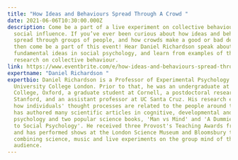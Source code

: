 ```yaml
---
title: "How Ideas and Behaviours Spread Through A Crowd "
date: 2021-06-06T10:30:00.000Z
description: Come be a part of a live experiment on collective behaviour and
  social influence. If you’ve ever been curious about how ideas and behaviours
  spread through groups of people, and how crowds make a good or bad decision,
  then come be a part of this event! Hear Daniel Richardson speak about
  fundamental ideas in social psychology, and learn from examples of the latest
  research on collective behaviour.
link: https://www.eventbrite.com/e/how-ideas-and-behaviours-spread-through-a-crowd-event-registration-145820000547
expertname: "Daniel Richardson "
expertbio: Daniel Richardson is a Professor of Experimental Psychology at
  University College London. Prior to that, he was an undergraduate at Magdalen
  College, Oxford, a graduate student at Cornell, a postdoctoral researcher at
  Stanford, and an assistant professor at UC Santa Cruz. His research examines
  how individuals' thought processes are related to the people around them. He
  has authored many scientific articles in cognitive, developmental and social
  psychology and two popular science books, 'Man vs Mind' and 'A Dummies Guide
  to Social Psychology'. He received three Provost's Teaching Awards from UCL,
  and has performed shows at the London Science Museum and Bloomsbury theatre
  combining science, music and live experiments on the group mind of the
  audience.
---
```

